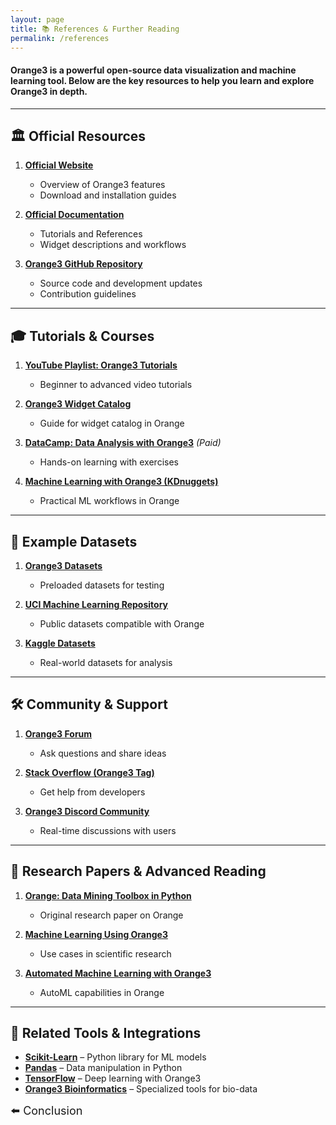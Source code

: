 ```yaml
---
layout: page
title: 📚 References & Further Reading
permalink: /references
---
```




#### Orange3 is a powerful open-source data visualization and machine learning tool. Below are the key resources to help you learn and explore Orange3 in depth.

---

## 🏛 Official Resources

1. **[Official Website](https://orangedatamining.com/)**  
   - Overview of Orange3 features  
   - Download and installation guides  

2. **[Official Documentation](https://orangedatamining.com/docs/)**  
   - Tutorials and References  
   - Widget descriptions and workflows  

3. **[Orange3 GitHub Repository](https://github.com/biolab/orange3)**  
   - Source code and development updates  
   - Contribution guidelines  
 

---

## 🎓 Tutorials & Courses

1. **[YouTube Playlist: Orange3 Tutorials](https://youtube.com/playlist?list=PLYW0LRZ3ePo5jW_mhbvHV5ciNkhe61dTT&si=EKN2meVgaV3-G2VY)**  
   - Beginner to advanced video tutorials  

2. **[Orange3 Widget Catalog](https://orangedatamining.com/widget-catalog/)**  
   - Guide for widget catalog in Orange

3. **[DataCamp: Data Analysis with Orange3](https://www.datacamp.com/)** _(Paid)_  
   - Hands-on learning with exercises  

4. **[Machine Learning with Orange3 (KDnuggets)](https://www.kdnuggets.com/2021/02/machine-learning-orange3.html)**  
   - Practical ML workflows in Orange  

---

## 📂 Example Datasets

1. **[Orange3 Datasets](https://orangedatamining.com/datasets/)**  
   - Preloaded datasets for testing  

2. **[UCI Machine Learning Repository](https://archive.ics.uci.edu/ml/index.php)**  
   - Public datasets compatible with Orange  

3. **[Kaggle Datasets](https://www.kaggle.com/datasets)**  
   - Real-world datasets for analysis  

---

## 🛠 Community & Support

1. **[Orange3 Forum](https://forum.biolab.si/)**  
   - Ask questions and share ideas  

2. **[Stack Overflow (Orange3 Tag)](https://stackoverflow.com/questions/tagged/orange3)**  
   - Get help from developers  

3. **[Orange3 Discord Community](https://discord.gg/orangedatamining)** 
   - Real-time discussions with users  

---

## 📄 Research Papers & Advanced Reading

1. **[Orange: Data Mining Toolbox in Python](https://arxiv.org/pdf/1109.3557.pdf)**  
   - Original research paper on Orange  

2. **[Machine Learning Using Orange3](https://www.sciencedirect.com/science/article/pii/S1877050919313385)**  
   - Use cases in scientific research  

3. **[Automated Machine Learning with Orange3](https://link.springer.com/article/10.1007/s10462-019-09769-4)**  
   - AutoML capabilities in Orange  

---

## 🔗 Related Tools & Integrations

- **[Scikit-Learn](https://scikit-learn.org/)** – Python library for ML models  
- **[Pandas](https://pandas.pydata.org/)** – Data manipulation in Python  
- **[TensorFlow](https://www.tensorflow.org/)** – Deep learning with Orange3  
- **[Orange3 Bioinformatics](https://github.com/biolab/orange3-bioinformatics)** – Specialized tools for bio-data  




<div style="display: flex; justify-content: space-between; width: 100%; top: 5px;">
  <a href="/PSDV-orange3/conclusion" style="text-decoration: none; font-size: large;">⬅️ Conclusion</a>
</div>
